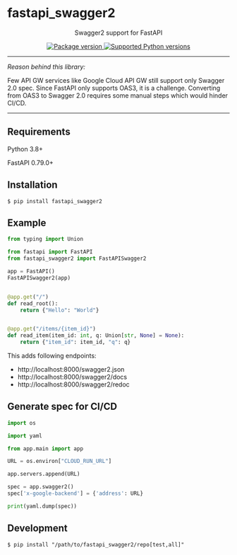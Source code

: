 # fastapi_swagger2
<p align="center">
Swagger2 support for FastAPI
</p>
<p align="center">
<a href="https://pypi.org/project/fastapi_swagger2" target="_blank">
    <img src="https://img.shields.io/pypi/v/fastapi_swagger2?color=%2334D058&label=pypi%20package" alt="Package version">
</a>
<a href="https://pypi.org/project/fastapi_swagger2" target="_blank">
    <img src="https://img.shields.io/pypi/pyversions/fastapi_swagger2.svg?color=%2334D058" alt="Supported Python versions">
</a>
</p>

---

_Reason behind this library:_

Few API GW services like Google Cloud API GW still support only Swagger 2.0 spec. Since FastAPI only supports OAS3, it is a challenge. Converting from OAS3 to Swagger 2.0 requires some manual steps which would hinder CI/CD.

---

## Requirements

Python 3.8+

FastAPI 0.79.0+

## Installation

<div class="termy">

```console
$ pip install fastapi_swagger2
```

</div>

## Example

```Python
from typing import Union

from fastapi import FastAPI
from fastapi_swagger2 import FastAPISwagger2

app = FastAPI()
FastAPISwagger2(app)


@app.get("/")
def read_root():
    return {"Hello": "World"}


@app.get("/items/{item_id}")
def read_item(item_id: int, q: Union[str, None] = None):
    return {"item_id": item_id, "q": q}
```

This adds following endpoints:
* http://localhost:8000/swagger2.json
* http://localhost:8000/swagger2/docs
* http://localhost:8000/swagger2/redoc

## Generate spec for CI/CD

```Python
import os

import yaml

from app.main import app

URL = os.environ["CLOUD_RUN_URL"]

app.servers.append(URL)

spec = app.swagger2()
spec['x-google-backend'] = {'address': URL}

print(yaml.dump(spec))
```

## Development

```console
$ pip install "/path/to/fastapi_swagger2/repo[test,all]"
```
